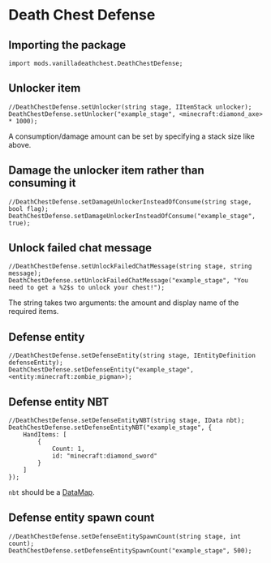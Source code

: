 # Death Chest Defense

## Importing the package

`import mods.vanilladeathchest.DeathChestDefense;`

## Unlocker item

    //DeathChestDefense.setUnlocker(string stage, IItemStack unlocker);
    DeathChestDefense.setUnlocker("example_stage", <minecraft:diamond_axe> * 1000);
    

A consumption/damage amount can be set by specifying a stack size like above.

## Damage the unlocker item rather than consuming it

    //DeathChestDefense.setDamageUnlockerInsteadOfConsume(string stage, bool flag);
    DeathChestDefense.setDamageUnlockerInsteadOfConsume("example_stage", true);
    

## Unlock failed chat message

    //DeathChestDefense.setUnlockFailedChatMessage(string stage, string message);
    DeathChestDefense.setUnlockFailedChatMessage("example_stage", "You need to get a %2$s to unlock your chest!");
    

The string takes two arguments: the amount and display name of the required items.

## Defense entity

    //DeathChestDefense.setDefenseEntity(string stage, IEntityDefinition defenseEntity);
    DeathChestDefense.setDefenseEntity("example_stage", <entity:minecraft:zombie_pigman>);
    

## Defense entity NBT

    //DeathChestDefense.setDefenseEntityNBT(string stage, IData nbt);
    DeathChestDefense.setDefenseEntityNBT("example_stage", {
        HandItems: [
            {
                Count: 1,
                id: "minecraft:diamond_sword"
            }
        ]
    });
    

`nbt` should be a [DataMap](/Vanilla/Data/DataMap/).

## Defense entity spawn count

    //DeathChestDefense.setDefenseEntitySpawnCount(string stage, int count);
    DeathChestDefense.setDefenseEntitySpawnCount("example_stage", 500);